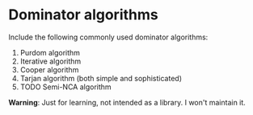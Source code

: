# Dominator algorithms

Include the following commonly used dominator algorithms:

1. Purdom algorithm
2. Iterative algorithm
3. Cooper algorithm
4. Tarjan algorithm (both simple and sophisticated)
5. TODO Semi-NCA algorithm

**Warning**: Just for learning, not intended as a library. I won't maintain it.
